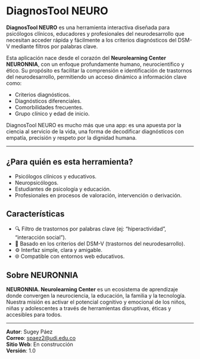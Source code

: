 # DiagnosTool NEURO

**DiagnosTool NEURO** es una herramienta interactiva diseñada para psicólogos clínicos, educadores y profesionales del neurodesarrollo que necesitan acceder rápida y fácilmente a los criterios diagnósticos del DSM-V mediante filtros por palabras clave.

Esta aplicación nace desde el corazón del **Neurolearning Center NEURONNIA**, con un enfoque profundamente humano, neurocientífico y ético. Su propósito es facilitar la comprensión e identificación de trastornos del neurodesarrollo, permitiendo un acceso dinámico a información clave como:

- Criterios diagnósticos.
- Diagnósticos diferenciales.
- Comorbilidades frecuentes.
- Grupo clínico y edad de inicio.

DiagnosTool NEURO es mucho más que una app: es una apuesta por la ciencia al servicio de la vida, una forma de decodificar diagnósticos con empatía, precisión y respeto por la dignidad humana.

---

## ¿Para quién es esta herramienta?

- Psicólogos clínicos y educativos.
- Neuropsicólogos.
- Estudiantes de psicología y educación.
- Profesionales en procesos de valoración, intervención o derivación.

## Características

- 🔍 Filtro de trastornos por palabras clave (ej: “hiperactividad”, “interacción social”).
- 🧠 Basado en los criterios del DSM-V (trastornos del neurodesarrollo).
- ⚙️ Interfaz simple, clara y amigable.
- 🌐 Compatible con entornos web educativos.

## Sobre NEURONNIA

**NEURONNIA. Neurolearning Center** es un ecosistema de aprendizaje donde convergen la neurociencia, la educación, la familia y la tecnología. Nuestra misión es activar el potencial cognitivo y emocional de los niños, niñas y adolescentes a través de herramientas disruptivas, éticas y accesibles para todos.

---

**Autor**: Sugey Páez  
**Correo**: spaez2@udi.edu.co  
**Sitio Web**: En construcción  
**Versión**: 1.0  
